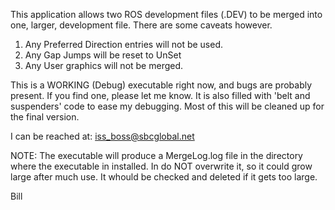 This application allows two ROS development files (.DEV) to be merged into one, larger, development file. There are some caveats however.

1. Any Preferred Direction entries will not be used.
2. Any Gap Jumps will be reset to UnSet
3. Any User graphics will not be merged.

This is a WORKING (Debug) executable right now, and bugs are probably present. If you find one, please let me know. It is also filled with 'belt and suspenders' code to ease my debugging. Most of this will be cleaned up for the final version.

I can be reached at: iss_boss@sbcglobal.net

NOTE: The executable will produce a MergeLog.log file in the directory where the executable in installed. In do NOT overwrite it, so it could grow large after much use. It whould be checked and deleted if it gets too large.

Bill
